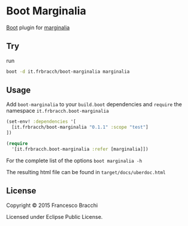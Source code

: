 # Boot Marginalia

[Boot](https://github.com/boot-clj/boot) plugin for [marginalia](https://fogus.github.io/marginalia/)

## Try

run 

```bash
boot -d it.frbracch/boot-marginalia marginalia
```

## Usage

Add `boot-marginalia` to your `build.boot` dependencies and `require` the namespace `it.frbracch.boot-marginalia`

```clj
(set-env! :dependencies '[
  [it.frbracch/boot-marginalia "0.1.1" :scope "test"]
])

(require
  '[it.frbracch.boot-marginalia :refer [marginalia]])
```

For the complete list of the options `boot marginalia -h`

The resulting html file can be found in `target/docs/uberdoc.html`

## License

Copyright © 2015 Francesco Bracchi

Licensed under Eclipse Public License.
